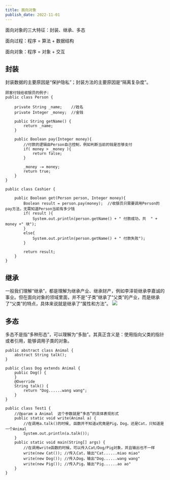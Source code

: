 ```yaml
---
title: 面向对象
publish_date: 2022-11-01
---
```


面向对象的三大特征：封装、继承、多态

面向过程：程序 = 算法 + 数据结构

面向对象：程序 = 对象 + 交互

## 封装
封装数据的主要原因是“保护隐私”；封装方法的主要原因是“隔离复杂度”。

```
顾客付钱给收银员的例子:
public class Person {  
  
    private String _name;    //姓名  
    private Integer _money;  //金钱  
      
    public String getName() {  
        return _name;  
    }  
  
    public Boolean pay(Integer money){  
        //付款的逻辑由Person自己控制，例如判断当前的钱是否够支付  
        if( money > _money ){  
            return false;  
        }  
          
        _money -= money;  
        return true;  
    }  
} 

public class Cashier {  
  
    public Boolean get(Person person, Integer money){  
        Boolean result = person.pay(money);  //收银员只需要调用Person的pay方法，无需知道Person当前有多少钱  
        if( result ){  
            System.out.println(person.getName() + " 付款成功，共  " + money +" 块");  
        }  
        else{  
            System.out.println(person.getName() + " 付款失败");  
        }  
          
        return result;  
    }  
} 
```

## 继承
一般我们理解“继承”，都是理解为继承产业、继承财产，例如李泽钜继承李嘉诚的事业。但在面向对象的领域里面，并不是“子类”继承了“父类”的产业，而是继承了“父类”的特点，具体来说就是继承了“属性和方法”。
![](/i/4de5191b-9756-4cf2-a8ce-90a39ccaefa6.jpg)

## 多态
多态不是指“多种形态”，可以理解为“多胎”。其真正含义是：使用指向父类的指针或者引用，能够调用子类的对象。

```
public abstract class Animal {
    abstract String talk();
}

public class Dog extends Animal {
    public Dog() {
    }
    @Override
    String talk() {   
        return "Dog......wang wang";
    }
}

public class Test1 {
    //@param a Animal  这个参数就是“多态”的具体表现形式
    public static void write(Animal a) {
        //在调用a.talk()的时候, 函数并不知道a究竟是Pig，Dog，还是Cat，只知道是一个Animal
        System.out.println(a.talk()); 
    }
    public static void main(String[] args) {
        //在调用write函数的时候，可以传入Cat/Dog/Pig对象，并且输出也不一样
        write(new Cat()); //传入Cat，输出"Cat......miao miao"
        write(new Dog()); //传入Dog，输出"Dog......wang wang"
        write(new Pig()); //传入Pig，输出"Pig......ao ao"
    }
}
```
